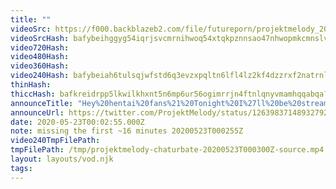 ```yaml
---
title: ""
videoSrc: https://f000.backblazeb2.com/file/futureporn/projektmelody_2020-05-23_00-19-25.mkv
videoSrcHash: bafybeihggyg54iqrjsvcmrnihwoq54xtqkpznnsao47nhwopmkcmnslv5a?filename=projektmelody-chaturbate-20200523T000300Z-source.mp4
video720Hash: 
video480Hash: 
video360Hash: 
video240Hash: bafybeiah6tulsqjwfstd6q3evzxpqltn6lfl4lz2kf4dzzrxf2natrnlke?filename=projektmelody-chaturbate-20200523T000300Z-240p.mp4
thinHash: 
thiccHash: bafkreidrpp5lkwilkhxnt5n6mp6ur56ogimrrjn4ftnlqnyvmamhqqabqa?filename=20200523T000300Z-thicc.jpg
announceTitle: "Hey%20hentai%20fans%21%20Tonight%20I%27ll%20be%20streaming%20a%20truly%20legendary%20game%20from%20CB%20-----%3E%E2%AD%90%EF%B8%8FSengoku%20Rance%21%E2%AD%90%EF%B8%8F%20%20Let%27s%20have%20fun%21%21%21%20%20Awesome%20mel%20artist%3A%20%40INKYVIVI%20Catch%20me%20LIVE%20here%3A%20%20%20Get%20your%20own%20copy%20at%3A"
announceUrl: https://twitter.com/ProjektMelody/status/1263983714893279233
date: 2020-05-23T00:02:55.000Z
note: missing the first ~16 minutes 20200523T000255Z
video240TmpFilePath: 
tmpFilePath: /tmp/projektmelody-chaturbate-20200523T000300Z-source.mp4
layout: layouts/vod.njk
tags:
---
```

